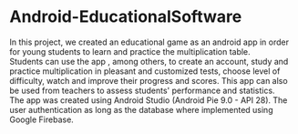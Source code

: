 # Android-EducationalSoftware
In this project, we created an educational game as an android app in order for young students to learn and practice the multiplication table.<br />Students can use the app , among others, to create an account, study and practice multiplication in pleasant and customized tests, choose level of difficulty, watch and improve their progress and scores. This app can also be used from teachers to assess students' performance and statistics.<br />The app was created using Android Studio (Android Pie 9.0 - API 28). The user authentication as long as the database where implemented using Google Firebase.
       
